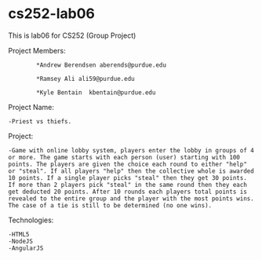# cs252-lab06
This is lab06 for CS252 (Group Project)

Project Members:

			*Andrew Berendsen aberends@purdue.edu

			*Ramsey Ali ali59@purdue.edu

			*Kyle Bentain  kbentain@purdue.edu
  
  Project Name:
  
    -Priest vs thiefs.
  
  Project:
  
    -Game with online lobby system, players enter the lobby in groups of 4 or more. The game starts with each person (user) starting with 100 points. The players are given the choice each round to either "help" or "steal". If all players "help" then the collective whole is awarded 10 points. If a single player picks "steal" then they get 30 points. If more than 2 players pick "steal" in the same round then they each get deducted 20 points. After 10 rounds each players total points is revealed to the entire group and the player with the most points wins. The case of a tie is still to be determined (no one wins).
  
  Technologies:
  
    -HTML5
    -NodeJS
    -AngularJS

